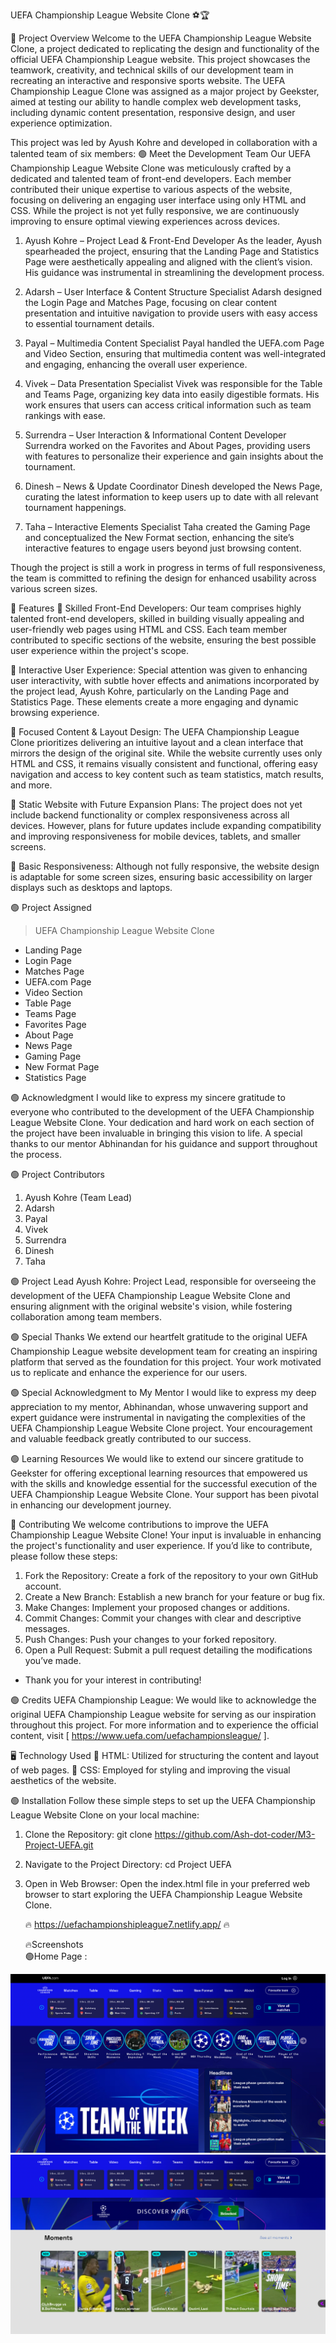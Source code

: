 UEFA Championship League Website Clone ⚽️🏆

🎯 Project Overview
Welcome to the UEFA Championship League Website Clone, a project dedicated to replicating the design and functionality of the official UEFA Championship League website. This project showcases the teamwork, creativity, and technical skills of our development team in recreating an interactive and responsive sports website.
The UEFA Championship League Clone was assigned as a major project by Geekster, aimed at testing our ability to handle complex web development tasks, including dynamic content presentation, responsive design, and user experience optimization.

This project was led by Ayush Kohre and developed in collaboration with a talented team of six members:
🟢 Meet the Development Team 
Our UEFA Championship League Website Clone was meticulously crafted by a dedicated and talented team of front-end developers. Each member contributed their unique expertise to various aspects of the website, focusing on delivering an engaging user interface using only HTML and CSS. While the project is not yet fully responsive, we are continuously improving to ensure optimal viewing experiences across devices.

1. Ayush Kohre – Project Lead & Front-End Developer
As the leader, Ayush spearheaded the project, ensuring that the Landing Page and Statistics Page were aesthetically appealing and aligned with the client’s vision. His guidance was instrumental in streamlining the development process.

2. Adarsh – User Interface & Content Structure Specialist
Adarsh designed the Login Page and Matches Page, focusing on clear content presentation and intuitive navigation to provide users with easy access to essential tournament details.

3. Payal – Multimedia Content Specialist
Payal handled the UEFA.com Page and Video Section, ensuring that multimedia content was well-integrated and engaging, enhancing the overall user experience.

4. Vivek – Data Presentation Specialist
Vivek was responsible for the Table and Teams Page, organizing key data into easily digestible formats. His work ensures that users can access critical information such as team rankings with ease.

5. Surrendra – User Interaction & Informational Content Developer
Surrendra worked on the Favorites and About Pages, providing users with features to personalize their experience and gain insights about the tournament.

6. Dinesh – News & Update Coordinator
Dinesh developed the News Page, curating the latest information to keep users up to date with all relevant tournament happenings.

7. Taha – Interactive Elements Specialist
Taha created the Gaming Page and conceptualized the New Format section, enhancing the site’s interactive features to engage users beyond just browsing content.

Though the project is still a work in progress in terms of full responsiveness, the team is committed to refining the design for enhanced usability across various screen sizes.


🚀 Features
📌 Skilled Front-End Developers: Our team comprises highly talented front-end developers, skilled in building visually appealing and user-friendly web pages using HTML and CSS. Each team member contributed to specific sections of the website, ensuring the best possible user experience within the project's scope.

📌 Interactive User Experience: Special attention was given to enhancing user interactivity, with subtle hover effects and animations incorporated by the project lead, Ayush Kohre, particularly on the Landing Page and Statistics Page. These elements create a more engaging and dynamic browsing experience.

📌 Focused Content & Layout Design: The UEFA Championship League Clone prioritizes delivering an intuitive layout and a clean interface that mirrors the design of the original site. While the website currently uses only HTML and CSS, it remains visually consistent and functional, offering easy navigation and access to key content such as team statistics, match results, and more.

📌 Static Website with Future Expansion Plans: The project does not yet include backend functionality or complex responsiveness across all devices. However, plans for future updates include expanding compatibility and improving responsiveness for mobile devices, tablets, and smaller screens.

📌 Basic Responsiveness: Although not fully responsive, the website design is adaptable for some screen sizes, ensuring basic accessibility on larger displays such as desktops and laptops.

🟢 Project Assigned
> UEFA Championship League Website Clone

* Landing Page
* Login Page
* Matches Page
* UEFA.com Page
* Video Section
* Table Page
* Teams Page
* Favorites Page
* About Page
* News Page
* Gaming Page
* New Format Page
* Statistics Page

🟢 Acknowledgment
I would like to express my sincere gratitude to everyone who contributed to the development of the UEFA Championship League Website Clone. Your dedication and hard work on each section of the project have been invaluable in bringing this vision to life. A special thanks to our mentor Abhinandan for his guidance and support throughout the process.

🟢 Project Contributors
1. Ayush Kohre (Team Lead)
2. Adarsh
3. Payal
4. Vivek
5. Surrendra
6. Dinesh
7. Taha
   
🟢 Project Lead
Ayush Kohre: Project Lead, responsible for overseeing the development of the UEFA Championship League Website Clone and ensuring alignment with the original website's vision, while fostering collaboration among team members.

🟢 Special Thanks
We extend our heartfelt gratitude to the original UEFA Championship League website development team for creating an inspiring platform that served as the foundation for this project. Your work motivated us to replicate and enhance the experience for our users.

🟢 Special Acknowledgment to My Mentor
I would like to express my deep appreciation to my mentor, Abhinandan, whose unwavering support and expert guidance were instrumental in navigating the complexities of the UEFA Championship League Website Clone project. Your encouragement and valuable feedback greatly contributed to our success.

🟢 Learning Resources
We would like to extend our sincere gratitude to Geekster for offering exceptional learning resources that empowered us with the skills and knowledge essential for the successful execution of the UEFA Championship League Website Clone. Your support has been pivotal in enhancing our development journey.

🎯 Contributing
We welcome contributions to improve the UEFA Championship League Website Clone! Your input is invaluable in enhancing the project's functionality and user experience. If you’d like to contribute, please follow these steps:

1. Fork the Repository: Create a fork of the repository to your own GitHub account.
2. Create a New Branch: Establish a new branch for your feature or bug fix.
3. Make Changes: Implement your proposed changes or additions.
4. Commit Changes: Commit your changes with clear and descriptive messages.
5. Push Changes: Push your changes to your forked repository.
6. Open a Pull Request: Submit a pull request detailing the modifications you’ve made.
* Thank you for your interest in contributing!
  
🟢 Credits
UEFA Championship League: We would like to acknowledge the original UEFA Championship League website for serving as our inspiration throughout this project. For more information and to experience the official content, visit [ https://www.uefa.com/uefachampionsleague/ ].

🖥️ Technology Used
📌 HTML: Utilized for structuring the content and layout of web pages.
📌 CSS: Employed for styling and improving the visual aesthetics of the website.

🟢 Installation
Follow these simple steps to set up the UEFA Championship League Website Clone on your local machine:

1. Clone the Repository:
   git clone https://github.com/Ash-dot-coder/M3-Project-UEFA.git
2. Navigate to the Project Directory:
   cd Project UEFA
3. Open in Web Browser:
   Open the index.html file in your preferred web browser to start exploring the UEFA Championship League Website Clone.

    🔥 https://uefachampionshipleague7.netlify.app/  🔥

    🔥Screenshots    
    🟢Home Page :

![Home Page](./Project-Screenshots/Home-page/h1.png)
![Home Page.2](./Project-Screenshots/Home-page/h2.png)